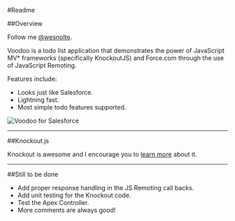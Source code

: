 #Readme


##Overview

Follow me [@wesnolte](http://twitter.com/wesnolte).

Voodoo is a todo list application that demonstrates the power of JavaScript MV* frameworks (specifically KnockoutJS) and Force.com through the use of JavaScript Remoting.

Features include:

* Looks just like Salesforce.
* Lightning fast.
* Most simple todo features supported.

![Voodoo for Salesforce](http://i.imgur.com/rEbi8.png "Todo it now!")

----

##Knockout.js

Knockout is awesome and I encourage you to [learn more](http://learn.knockoutjs.com) about it.

-----

##Still to be done

* Add proper response handling in the JS Remoting call backs.
* Add unit testing for the Knockout code.
* Test the Apex Controller.
* More comments are always good!
